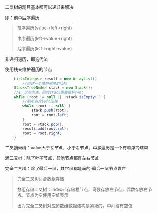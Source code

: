 
二叉树的题目基本都可以递归来解决

即：前中后序遍历

>前序遍历(value->left->right)
>
>中序遍历(left->value->right)
>
>后序遍历(left->right->value)

非递归遍历，即迭代法

使用栈来维护遍历的节点

```java
	List<Integer> result = new ArrayList();
        //创建一个维护顺序的队列
    Stack<TreeNode> stack = new Stack();
    //1、以左为主，同时stack需要维护root
    while (root != null || !stack.isEmpty()) {
        //把所有的left压栈
        while (root != null) {
            stack.push(root);
            root = root.left;
        }
        root = stack.pop();
        result.add(root.val);
        root = root.right;
    }
```


二叉搜索树：value大于左节点，小于右节点。中序遍历是一个有顺序的结果

满二叉树：除了叶子节点，其他节点都有左右节点

完全二叉树：除了最后一层，其它层都是满的;最后一层节点靠左

> 完全二叉树适合数组存储
> 
> 数组存储二叉树：index=1存储根节点，奇数存放左节点，偶数存放右节点。节点为空使用空值表示
>
> 因为完全二叉树对应的数组数据结构是紧凑的，中间没有空值